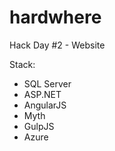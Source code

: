 hardwhere
=========

Hack Day #2 - Website

Stack:
- SQL Server
- ASP.NET
- AngularJS
- Myth
- GulpJS
- Azure
